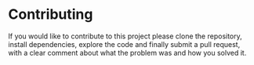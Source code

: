 # Contributing
If you would like to contribute to this project please clone the repository, 
install dependencies, explore the code and finally submit a pull request, 
with a clear comment about what the problem was and how you solved it.
